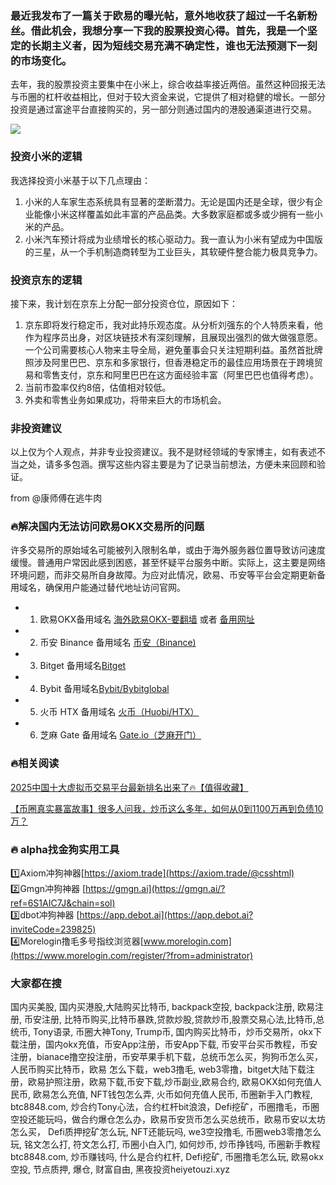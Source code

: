 ### 最近我发布了一篇关于欧易的曝光帖，意外地收获了超过一千名新粉丝。借此机会，我想分享一下我的股票投资心得。首先，我是一个坚定的长期主义者，因为短线交易充满不确定性，谁也无法预测下一刻的市场变化。

去年，我的股票投资主要集中在小米上，综合收益率接近两倍。虽然这种回报无法与币圈的杠杆收益相比，但对于较大资金来说，它提供了相对稳健的增长。一部分投资是通过富途平台直接购买的，另一部分则通过国内的港股通渠道进行交易。

[![](https://307e939.webp.li/20250708172337682.png)](https://btc8848.com/top-10-exchanges)

### 投资小米的逻辑
我选择投资小米基于以下几点理由：
1. 小米的人车家生态系统具有显著的垄断潜力。无论是国内还是全球，很少有企业能像小米这样覆盖如此丰富的产品品类。大多数家庭都或多或少拥有一些小米的产品。
2. 小米汽车预计将成为业绩增长的核心驱动力。我一直认为小米有望成为中国版的三星，从一个手机制造商转型为工业巨头，其软硬件整合能力极具竞争力。

### 投资京东的逻辑
接下来，我计划在京东上分配一部分投资仓位，原因如下：
1. 京东即将发行稳定币，我对此持乐观态度。从分析刘强东的个人特质来看，他作为程序员出身，对区块链技术有深刻理解，且展现出强烈的做大做强意愿。一个公司需要核心人物来主导全局，避免董事会只关注短期利益。虽然首批牌照涉及阿里巴巴、京东和多家银行，但香港稳定币的最佳应用场景在于跨境贸易和零售支付，京东和阿里巴巴在这方面经验丰富（阿里巴巴也值得考虑）。
2. 当前市盈率仅约8倍，估值相对较低。
3. 外卖和零售业务如果成功，将带来巨大的市场机会。

### 非投资建议
以上仅为个人观点，并非专业投资建议。我不是财经领域的专家博主，如有表述不当之处，请多多包涵。撰写这些内容主要是为了记录当前想法，方便未来回顾和验证。

from @康师傅在逃牛肉

### 🔥解决国内无法访问欧易OKX交易所的问题
许多交易所的原始域名可能被列入限制名单，或由于海外服务器位置导致访问速度缓慢。普通用户常因此感到困惑，甚至怀疑平台服务中断。实际上，这主要是网络环境问题，而非交易所自身故障。为应对此情况，欧易、币安等平台会定期更新备用域名，确保用户能通过替代地址访问官网。

- 1. 欧易OKX备用域名 [海外欧易OKX-要翻墙](https://www.okx.com/zh-hans/join/76527935) 或者 [备用网址](https://www.chouyi.world/zh-hans/join/76527935) 
- 2. 币安 Binance 备用域名 [币安（Binance)](https://accounts.binance.com/zh-CN/register?ref=36457687)
- 3. Bitget 备用域名[Bitget](https://www.bitget.com/zh-CN/referral/register?from=referral&clacCode=VRNEYUTR)
- 4. Bybit 备用域名[Bybit/Bybitglobal](https://www.bybitglobal.com/zh-MY/invite/?ref=VMKORMM)
- 5. 火币 HTX 备用域名 [火币（Huobi/HTX）](https://www.htx.com/invite/zh-cn/1f?invite_code=whf45223)
- 6. 芝麻 Gate 备用域名 [Gate.io（芝麻开门）](https://www.gate.io/zh/signup?ref_type=103&ref=A1ERAQ)

### 🔥相关阅读
[2025中国十大虚拟币交易平台最新排名出来了🔥【值得收藏】](https://btc8848.com/top-10-exchanges/)

[【币圈真实暴富故事】很多人问我，炒币这么多年，如何从0到1100万再到负债10万？](https://heiyetouzi.xyz/biquanstory001/)

### 🔥 alpha找金狗实用工具
1️⃣Axiom冲狗神器[https://axiom.trade](https://axiom.trade/@csshtml)  
2️⃣Gmgn冲狗神器 [https://gmgn.ai](https://gmgn.ai/?ref=6S1AIC7J&chain=sol)  
3️⃣dbot冲狗神器 [https://app.debot.ai](https://app.debot.ai?inviteCode=239825)  
4️⃣Morelogin撸毛多号指纹浏览器[www.morelogin.com](https://www.morelogin.com/register/?from=administrator)  

### 大家都在搜
国内买美股, 国内买港股,大陆购买比特币, backpack空投, backpack注册, 欧易注册, 币安注册, 比特币购买,比特币暴跌,贷款炒股,贷款炒币,股票交易心法,比特币,总统币, Tony语录, 币圈大神Tony, Trump币, 国内购买比特币，炒币交易所，okx下载注册，国内okx充值，币安App注册，币安App下载, 币安平台买币教程，币安注册，bianace撸空投注册，币安苹果手机下载，总统币怎么买，狗狗币怎么买，人民币购买比特币，欧易 怎么下载，web3撸毛, web3零撸，bitget大陆下载注册，欧易护照注册，欧易下载,币安下载,炒币副业,欧易合约, 欧易OKX如何充值人民币, 欧易怎么充值, NFT钱包怎么弄, 火币如何充值人民币, 币圈新手入门教程, btc8848.com, 炒合约Tony心法，合约杠杆bit浪浪，Defi挖矿，币圈撸毛，币圈空投还能玩吗，做合约爆仓怎么办，欧易币安货币怎么买总统币，欧易币安以太坊怎么买， Defi质押挖矿怎么玩, NFT还能玩吗, we3空投撸毛, 币圈web3零撸怎么玩, 铭文怎么打, 符文怎么打, 币圈小白入门, 如何炒币, 炒币挣钱吗, 币圈新手教程btc8848.com, 炒币赚钱吗, 什么是合约杠杆, Defi挖矿, 币圈撸毛怎么玩, 欧易okx空投, 节点质押, 爆仓, 财富自由, 黑夜投资heiyetouzi.xyz